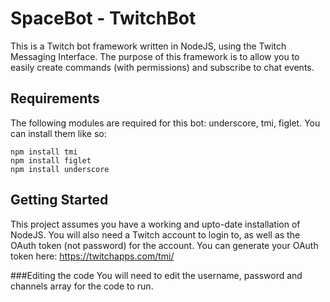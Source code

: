 # SpaceBot - TwitchBot
This is a Twitch bot framework written in NodeJS, using the Twitch Messaging Interface. The purpose of this framework is to allow you to easily create commands (with permissions) and subscribe to chat events.

## Requirements
The following modules are required for this bot: underscore, tmi, figlet. You can install them like so:

```
npm install tmi
npm install figlet
npm install underscore
```

## Getting Started
This project assumes you have a working and upto-date installation of NodeJS. You will also need a Twitch account to login to, as well as the OAuth token (not password) for the account. You can generate your OAuth token here: https://twitchapps.com/tmi/

###Editing the code
You will need to edit the username, password and channels array for the code to run. 
